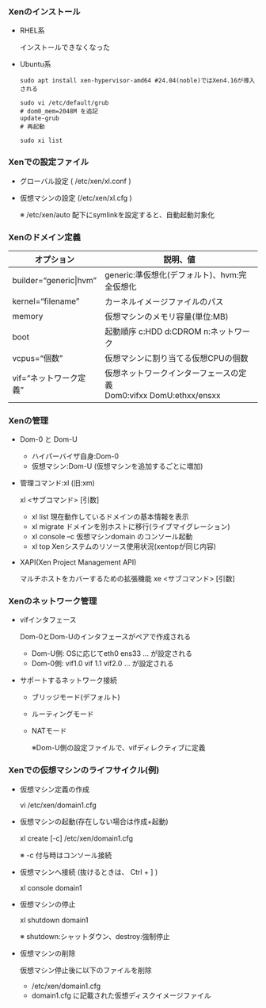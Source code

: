 

### Xenのインストール
- RHEL系

  インストールできなくなった
- Ubuntu系
  ```
  sudo apt install xen-hypervisor-amd64 #24.04(noble)ではXen4.16が導入される

  sudo vi /etc/default/grub
  # dom0_mem=2048M を追記
  update-grub
  # 再起動

  sudo xi list 

  ```

### Xenでの設定ファイル

- グローバル設定 ( /etc/xen/xl.conf )
- 仮想マシンの設定 (/etc/xen/xl.cfg )

  ※ /etc/xen/auto 配下にsymlinkを設定すると、自動起動対象化

### Xenのドメイン定義
|オプション|説明、値|
|--|--|
|builder=“generic\|hvm”|generic:準仮想化(デフォルト)、hvm:完全仮想化|
|kernel=“filename”|カーネルイメージファイルのパス|
|memory|仮想マシンのメモリ容量(単位:MB)|
|boot|起動順序 c:HDD d:CDROM n:ネットワーク|
|vcpus=“個数”|仮想マシンに割り当てる仮想CPUの個数|
|vif=“ネットワーク定義”|仮想ネットワークインターフェースの定義</br>Dom0:vifxx DomU:ethxx/ensxx |

### Xenの管理

- Dom-0 と Dom-U
  - ハイパーバイザ自身:Dom-0
  - 仮想マシン:Dom-U (仮想マシンを追加するごとに増加)

- 管理コマンド:xl (旧:xm)

  xl <サブコマンド> [引数]
  - xl list 現在動作しているドメインの基本情報を表示
  - xl migrate ドメインを別ホストに移行(ライブマイグレーション)
  - xl console –c <domain> 仮想マシンdomain のコンソール起動
  - xl top Xenシステムのリソース使用状況(xentopが同じ内容)

- XAPI(Xen Project Management API)

  マルチホストをカバーするための拡張機能
  xe <サブコマンド> [引数]

### Xenのネットワーク管理

- vifインタフェース

  Dom-0とDom-Uのインタフェースがペアで作成される
  - Dom-U側: OSに応じてeth0 ens33 … が設定される
  - Dom-0側: vif1.0 vif 1.1 vif2.0 … が設定される

- サポートするネットワーク接続
  - ブリッジモード(デフォルト)
  - ルーティングモード
  - NATモード
    
    ※Dom-U側の設定ファイルで、vifディレクティブに定義

### Xenでの仮想マシンのライフサイクル(例)

- 仮想マシン定義の作成
  
  vi /etc/xen/domain1.cfg
- 仮想マシンの起動(存在しない場合は作成+起動)

  xl create [-c] /etc/xen/domain1.cfg 　
  
  ※ -c 付与時はコンソール接続
- 仮想マシンへ接続 (抜けるときは、 Ctrl + ] )
  
  xl console domain1 
- 仮想マシンの停止
  
  xl shutdown domain1
  
  ※ shutdown:シャットダウン、destroy:強制停止
- 仮想マシンの削除

  仮想マシン停止後に以下のファイルを削除
  - /etc/xen/domain1.cfg
  - domain1.cfg に記載された仮想ディスクイメージファイル

